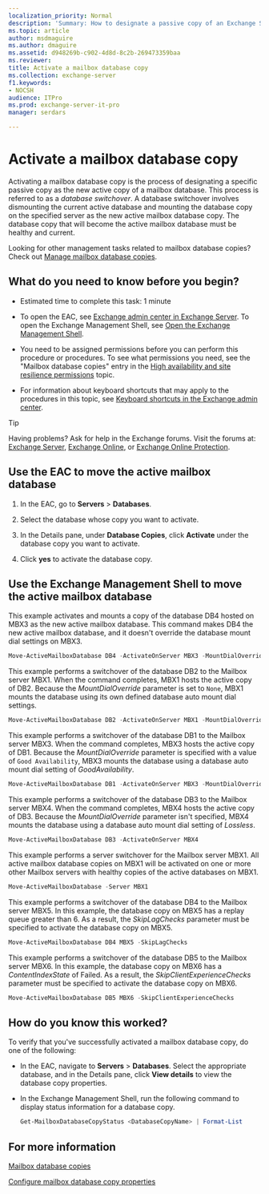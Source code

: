 ```yaml
---
localization_priority: Normal
description: 'Summary: How to designate a passive copy of an Exchange Server 2016 or Exchange Server 2019 mailbox database as the new active copy.'
ms.topic: article
author: msdmaguire
ms.author: dmaguire
ms.assetid: d948269b-c902-4d8d-8c2b-269473359baa
ms.reviewer:
title: Activate a mailbox database copy
ms.collection: exchange-server
f1.keywords:
- NOCSH
audience: ITPro
ms.prod: exchange-server-it-pro
manager: serdars

---
```


# Activate a mailbox database copy

Activating a mailbox database copy is the process of designating a specific passive copy as the new active copy of a mailbox database. This process is referred to as a *database switchover*. A database switchover involves dismounting the current active database and mounting the database copy on the specified server as the new active mailbox database copy. The database copy that will become the active mailbox database must be healthy and current.

Looking for other management tasks related to mailbox database copies? Check out [Manage mailbox database copies](manage-database-copies.md).

## What do you need to know before you begin?

- Estimated time to complete this task: 1 minute

- To open the EAC, see [Exchange admin center in Exchange Server](../../architecture/client-access/exchange-admin-center.md). To open the Exchange Management Shell, see [Open the Exchange Management Shell](https://docs.microsoft.com/powershell/exchange/open-the-exchange-management-shell).

- You need to be assigned permissions before you can perform this procedure or procedures. To see what permissions you need, see the "Mailbox database copies" entry in the [High availability and site resilience permissions](../../permissions/feature-permissions/ha-permissions.md) topic.

- For information about keyboard shortcuts that may apply to the procedures in this topic, see [Keyboard shortcuts in the Exchange admin center](../../about-documentation/exchange-admin-center-keyboard-shortcuts.md).

> [!TIP]
> Having problems? Ask for help in the Exchange forums. Visit the forums at: [Exchange Server](https://go.microsoft.com/fwlink/p/?linkId=60612), [Exchange Online](https://go.microsoft.com/fwlink/p/?linkId=267542), or [Exchange Online Protection](https://go.microsoft.com/fwlink/p/?linkId=285351).

## Use the EAC to move the active mailbox database
<a name="UseEMC"> </a>

1. In the EAC, go to **Servers** \> **Databases**.

2. Select the database whose copy you want to activate.

3. In the Details pane, under **Database Copies**, click **Activate** under the database copy you want to activate.

4. Click **yes** to activate the database copy.

## Use the Exchange Management Shell to move the active mailbox database
<a name="UseShell"> </a>

This example activates and mounts a copy of the database DB4 hosted on MBX3 as the new active mailbox database. This command makes DB4 the new active mailbox database, and it doesn't override the database mount dial settings on MBX3.

```powershell
Move-ActiveMailboxDatabase DB4 -ActivateOnServer MBX3 -MountDialOverride:None
```

This example performs a switchover of the database DB2 to the Mailbox server MBX1. When the command completes, MBX1 hosts the active copy of DB2. Because the _MountDialOverride_ parameter is set to `None`, MBX1 mounts the database using its own defined database auto mount dial settings.

```powershell
Move-ActiveMailboxDatabase DB2 -ActivateOnServer MBX1 -MountDialOverride:None
```

This example performs a switchover of the database DB1 to the Mailbox server MBX3. When the command completes, MBX3 hosts the active copy of DB1. Because the _MountDialOverride_ parameter is specified with a value of `Good Availability`, MBX3 mounts the database using a database auto mount dial setting of _GoodAvailability_.

```powershell
Move-ActiveMailboxDatabase DB1 -ActivateOnServer MBX3 -MountDialOverride:GoodAvailability
```

This example performs a switchover of the database DB3 to the Mailbox server MBX4. When the command completes, MBX4 hosts the active copy of DB3. Because the _MountDialOverride_ parameter isn't specified, MBX4 mounts the database using a database auto mount dial setting of _Lossless_.

```powershell
Move-ActiveMailboxDatabase DB3 -ActivateOnServer MBX4
```

This example performs a server switchover for the Mailbox server MBX1. All active mailbox database copies on MBX1 will be activated on one or more other Mailbox servers with healthy copies of the active databases on MBX1.

```powershell
Move-ActiveMailboxDatabase -Server MBX1
```

This example performs a switchover of the database DB4 to the Mailbox server MBX5. In this example, the database copy on MBX5 has a replay queue greater than 6. As a result, the _SkipLagChecks_ parameter must be specified to activate the database copy on MBX5.

```powershell
Move-ActiveMailboxDatabase DB4 MBX5 -SkipLagChecks
```

This example performs a switchover of the database DB5 to the Mailbox server MBX6. In this example, the database copy on MBX6 has a _ContentIndexState_ of Failed. As a result, the _SkipClientExperienceChecks_ parameter must be specified to activate the database copy on MBX6.

```powershell
Move-ActiveMailboxDatabase DB5 MBX6 -SkipClientExperienceChecks
```

## How do you know this worked?
<a name="UseShell"> </a>

To verify that you've successfully activated a mailbox database copy, do one of the following:

- In the EAC, navigate to **Servers** \> **Databases**. Select the appropriate database, and in the Details pane, click **View details** to view the database copy properties.

- In the Exchange Management Shell, run the following command to display status information for a database copy.

  ```powershell
  Get-MailboxDatabaseCopyStatus <DatabaseCopyName> | Format-List
  ```

## For more information
<a name="UseShell"> </a>

[Mailbox database copies](../../high-availability/database-availability-groups/database-copies.md)

[Configure mailbox database copy properties](configure-db-properties.md)

